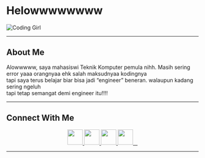 # Helowwwwwwww
![Coding Girl](https://i.gifer.com/Bv0.gif)

---

## About Me
Alowwwww, saya mahasiswi Teknik Komputer pemula nihh. Masih sering error yaaa orangnyaa ehk salah maksudnyaa kodingnya <br> 
tapi saya terus belajar biar bisa jadi “engineer” beneran. walaupun kadang sering ngeluh<br>
tapi tetap semangat demi engineer itu!!!!

---
## Connect With Me
<p align="center">
  <a href=https://www.linkedin.com/in/nur-karmila-agustina-tekom-e-2b5339382/?trk>
    <img src="https://skillicons.dev/icons?i=linkedin" height="40"/>
  </a>
  <a href=https://www.instagram.com/miillmillll?igsh=bW9wMnpxeXBxMTlp&utm_source=qr>
    <img src="https://skillicons.dev/icons?i=instagram" height="40"/>
  </a>
  <a href=https://github.com/miillmiill>
    <img src="https://skillicons.dev/icons?i=github" height="40"/>
  </a>
  <a href=www.tiktok.com/@millmiil>
    <img src="https://cdn.jsdelivr.net/gh/simple-icons/simple-icons/icons/tiktok.svg" height="40" width="40"/>
  </a>
</p>

---
